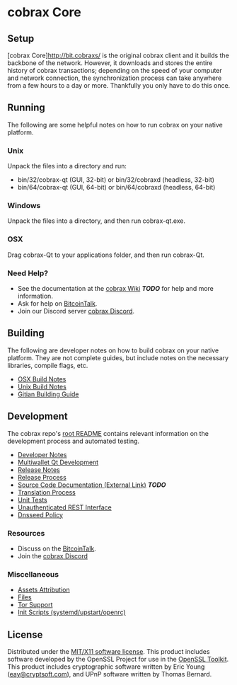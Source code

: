 cobrax Core
=========

Setup
-----

[cobrax Core]http://bit.cobraxs/ is the original cobrax client and it builds the backbone of the network. However, it downloads and stores the entire history of cobrax transactions; depending on the speed of your computer and network connection, the synchronization process can take anywhere from a few hours to a day or more. Thankfully you only have to do this once.

Running
-------
The following are some helpful notes on how to run cobrax on your native platform.

### Unix

Unpack the files into a directory and run:

- bin/32/cobrax-qt (GUI, 32-bit) or bin/32/cobraxd (headless, 32-bit)
- bin/64/cobrax-qt (GUI, 64-bit) or bin/64/cobraxd (headless, 64-bit)

### Windows

Unpack the files into a directory, and then run cobrax-qt.exe.

### OSX

Drag cobrax-Qt to your applications folder, and then run cobrax-Qt.

### Need Help?

* See the documentation at the [cobrax Wiki](https://en.bitcoin.it/wiki/Main_Page) ***TODO***
for help and more information.
* Ask for help on [BitcoinTalk](https://bitcointalk.org/index.php?topic=2976421).
* Join our Discord server [cobrax Discord](https://discord.gg/DHYsG6j).

Building
--------

The following are developer notes on how to build cobrax on your native platform. They are not complete guides, but include notes on the necessary libraries, compile flags, etc.

- [OSX Build Notes](build-osx.md)
- [Unix Build Notes](build-unix.md)
- [Gitian Building Guide](gitian-building.md)

Development
-----------

The cobrax repo's [root README](https://github.com/cobraxcoin/cobrax-core/blob/master/README.md) contains relevant information on the development process and automated testing.

- [Developer Notes](developer-notes.md)
- [Multiwallet Qt Development](multiwallet-qt.md)
- [Release Notes](release-notes.md)
- [Release Process](release-process.md)
- [Source Code Documentation (External Link)](https://dev.visucore.com/bitcoin/doxygen/) ***TODO***
- [Translation Process](translation_process.md)
- [Unit Tests](unit-tests.md)
- [Unauthenticated REST Interface](REST-interface.md)
- [Dnsseed Policy](dnsseed-policy.md)

### Resources

* Discuss on the [BitcoinTalk](https://bitcointalk.org/index.php?topic=2976421).
* Join the [cobrax Discord](https://discord.gg/DHYsG6j) 

### Miscellaneous

- [Assets Attribution](assets-attribution.md)
- [Files](files.md)
- [Tor Support](tor.md)
- [Init Scripts (systemd/upstart/openrc)](init.md)

License
-------

Distributed under the [MIT/X11 software license](http://www.opensource.org/licenses/mit-license.php).
This product includes software developed by the OpenSSL Project for use in the [OpenSSL Toolkit](https://www.openssl.org/). This product includes
cryptographic software written by Eric Young ([eay@cryptsoft.com](mailto:eay@cryptsoft.com)), and UPnP software written by Thomas Bernard.